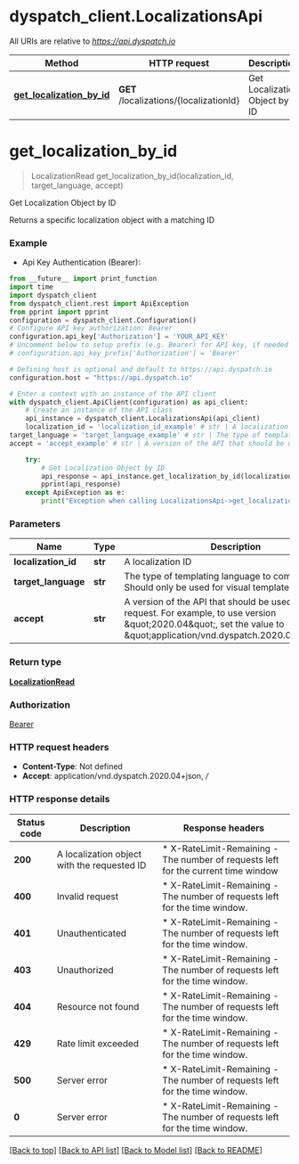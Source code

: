 # dyspatch_client.LocalizationsApi

All URIs are relative to *https://api.dyspatch.io*

Method | HTTP request | Description
------------- | ------------- | -------------
[**get_localization_by_id**](LocalizationsApi.md#get_localization_by_id) | **GET** /localizations/{localizationId} | Get Localization Object by ID


# **get_localization_by_id**
> LocalizationRead get_localization_by_id(localization_id, target_language, accept)

Get Localization Object by ID

Returns a specific localization object with a matching ID

### Example

* Api Key Authentication (Bearer):
```python
from __future__ import print_function
import time
import dyspatch_client
from dyspatch_client.rest import ApiException
from pprint import pprint
configuration = dyspatch_client.Configuration()
# Configure API key authorization: Bearer
configuration.api_key['Authorization'] = 'YOUR_API_KEY'
# Uncomment below to setup prefix (e.g. Bearer) for API key, if needed
# configuration.api_key_prefix['Authorization'] = 'Bearer'

# Defining host is optional and default to https://api.dyspatch.io
configuration.host = "https://api.dyspatch.io"

# Enter a context with an instance of the API client
with dyspatch_client.ApiClient(configuration) as api_client:
    # Create an instance of the API class
    api_instance = dyspatch_client.LocalizationsApi(api_client)
    localization_id = 'localization_id_example' # str | A localization ID
target_language = 'target_language_example' # str | The type of templating language to compile as. Should only be used for visual templates.
accept = 'accept_example' # str | A version of the API that should be used for the request. For example, to use version \"2020.04\", set the value to \"application/vnd.dyspatch.2020.04+json\"

    try:
        # Get Localization Object by ID
        api_response = api_instance.get_localization_by_id(localization_id, target_language, accept)
        pprint(api_response)
    except ApiException as e:
        print("Exception when calling LocalizationsApi->get_localization_by_id: %s\n" % e)
```

### Parameters

Name | Type | Description  | Notes
------------- | ------------- | ------------- | -------------
 **localization_id** | **str**| A localization ID | 
 **target_language** | **str**| The type of templating language to compile as. Should only be used for visual templates. | 
 **accept** | **str**| A version of the API that should be used for the request. For example, to use version \&quot;2020.04\&quot;, set the value to \&quot;application/vnd.dyspatch.2020.04+json\&quot; | 

### Return type

[**LocalizationRead**](LocalizationRead.md)

### Authorization

[Bearer](../README.md#Bearer)

### HTTP request headers

 - **Content-Type**: Not defined
 - **Accept**: application/vnd.dyspatch.2020.04+json, */*

### HTTP response details
| Status code | Description | Response headers |
|-------------|-------------|------------------|
**200** | A localization object with the requested ID |  * X-RateLimit-Remaining - The number of requests left for the current time window <br>  |
**400** | Invalid request |  * X-RateLimit-Remaining - The number of requests left for the time window. <br>  |
**401** | Unauthenticated |  * X-RateLimit-Remaining - The number of requests left for the time window. <br>  |
**403** | Unauthorized |  * X-RateLimit-Remaining - The number of requests left for the time window. <br>  |
**404** | Resource not found |  * X-RateLimit-Remaining - The number of requests left for the time window. <br>  |
**429** | Rate limit exceeded |  * X-RateLimit-Remaining - The number of requests left for the time window. <br>  |
**500** | Server error |  * X-RateLimit-Remaining - The number of requests left for the time window. <br>  |
**0** | Server error |  * X-RateLimit-Remaining - The number of requests left for the time window. <br>  |

[[Back to top]](#) [[Back to API list]](../README.md#documentation-for-api-endpoints) [[Back to Model list]](../README.md#documentation-for-models) [[Back to README]](../README.md)

